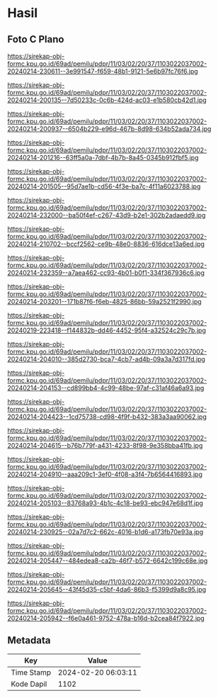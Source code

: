 # Hasil

## Foto C Plano

https://sirekap-obj-formc.kpu.go.id/69ad/pemilu/pdpr/11/03/02/20/37/1103022037002-20240214-230611--3e991547-f659-48b1-9121-5e6b97fc76f6.jpg

https://sirekap-obj-formc.kpu.go.id/69ad/pemilu/pdpr/11/03/02/20/37/1103022037002-20240214-200135--7d50233c-0c6b-424d-ac03-e1b580cb42d1.jpg

https://sirekap-obj-formc.kpu.go.id/69ad/pemilu/pdpr/11/03/02/20/37/1103022037002-20240214-200937--6504b229-e96d-467b-8d98-634b52ada734.jpg

https://sirekap-obj-formc.kpu.go.id/69ad/pemilu/pdpr/11/03/02/20/37/1103022037002-20240214-201216--63ff5a0a-7dbf-4b7b-8a45-0345b912fbf5.jpg

https://sirekap-obj-formc.kpu.go.id/69ad/pemilu/pdpr/11/03/02/20/37/1103022037002-20240214-201505--95d7ae1b-cd56-4f3e-ba7c-4f11a6023788.jpg

https://sirekap-obj-formc.kpu.go.id/69ad/pemilu/pdpr/11/03/02/20/37/1103022037002-20240214-232000--ba50f4ef-c267-43d9-b2e1-302b2adaedd9.jpg

https://sirekap-obj-formc.kpu.go.id/69ad/pemilu/pdpr/11/03/02/20/37/1103022037002-20240214-210702--bccf2562-ce9b-48e0-8836-616dce13a6ed.jpg

https://sirekap-obj-formc.kpu.go.id/69ad/pemilu/pdpr/11/03/02/20/37/1103022037002-20240214-232359--a7aea462-cc93-4b01-b0f1-334f367936c6.jpg

https://sirekap-obj-formc.kpu.go.id/69ad/pemilu/pdpr/11/03/02/20/37/1103022037002-20240214-203201--171b87f6-f6eb-4825-86bb-59a2521f2990.jpg

https://sirekap-obj-formc.kpu.go.id/69ad/pemilu/pdpr/11/03/02/20/37/1103022037002-20240219-223418--f144832b-dd46-4452-95f4-a32524c29c7b.jpg

https://sirekap-obj-formc.kpu.go.id/69ad/pemilu/pdpr/11/03/02/20/37/1103022037002-20240214-204010--385d2730-bca7-4cb7-ad4b-09a3a7d317fd.jpg

https://sirekap-obj-formc.kpu.go.id/69ad/pemilu/pdpr/11/03/02/20/37/1103022037002-20240214-204153--cd899bb4-4c99-48be-97af-c31af46a6a93.jpg

https://sirekap-obj-formc.kpu.go.id/69ad/pemilu/pdpr/11/03/02/20/37/1103022037002-20240214-204423--1cd75738-cd98-4f9f-b432-383a3aa90062.jpg

https://sirekap-obj-formc.kpu.go.id/69ad/pemilu/pdpr/11/03/02/20/37/1103022037002-20240214-204615--b76b779f-a431-4233-8f98-9e358bba41fb.jpg

https://sirekap-obj-formc.kpu.go.id/69ad/pemilu/pdpr/11/03/02/20/37/1103022037002-20240214-204910--aaa209c1-3ef0-4f08-a3f4-7b6564416893.jpg

https://sirekap-obj-formc.kpu.go.id/69ad/pemilu/pdpr/11/03/02/20/37/1103022037002-20240214-205103--83768a93-4b1c-4c18-be93-ebc947e68d1f.jpg

https://sirekap-obj-formc.kpu.go.id/69ad/pemilu/pdpr/11/03/02/20/37/1103022037002-20240214-230925--02a7d7c2-662c-4016-b1d6-a173fb70e93a.jpg

https://sirekap-obj-formc.kpu.go.id/69ad/pemilu/pdpr/11/03/02/20/37/1103022037002-20240214-205447--484edea8-ca2b-46f7-b572-6642c199c68e.jpg

https://sirekap-obj-formc.kpu.go.id/69ad/pemilu/pdpr/11/03/02/20/37/1103022037002-20240214-205645--43f45d35-c5bf-4da6-86b3-f5399d9a8c95.jpg

https://sirekap-obj-formc.kpu.go.id/69ad/pemilu/pdpr/11/03/02/20/37/1103022037002-20240214-205942--f6e0a461-9752-478a-b16d-b2cea84f7922.jpg


## Metadata

| Key        | Value               |
| ---------- | ------------------- |
| Time Stamp | 2024-02-20 06:03:11 |
| Kode Dapil | 1102                |




